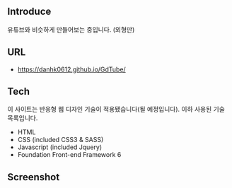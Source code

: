## Introduce

유튜브와 비슷하게 만들어보는 중입니다. (외형만)

## URL

- https://danhk0612.github.io/GdTube/

## Tech

이 사이트는 반응형 웹 디자인 기술이 적용됐습니다(될 예정입니다).
이하 사용된 기술 목록입니다.

- HTML
- CSS (included CSS3 & SASS)
- Javascript (included Jquery)
- Foundation Front-end Framework 6

## Screenshot
